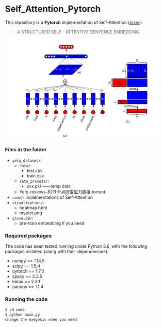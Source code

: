 # Self_Attention_Pytorch

This repository is a **Pytorch** implementation of Self-Attention ([arxiv](https://dl.acm.org/doi/10.5555/1522515.1522524)):

> A STRUCTURED SELF - ATTENTIVE SENTENCE EMBEDDING

![image-20211005154432654](README.assets/image-20211005154432654.png)

### Files in the folder

- `yelp_dataset/`:
  - `data/`:
    - test.csv
    - train.csv
  - `data_process/`:
    - xxx.pkl    ——temp data
  - Yelp-reviews-8211-Full迅雷磁力链接.torrent
- `code/`: implementations of Self-Attention
- `visualization/`:
  - heatmap.html
  - myplot.png
- `glove.6B/`:
  - pre-train embedding if you need

### Required packages

The code has been tested running under Python 3.6, with the following packages installed (along with their dependencies):

- numpy == 1.14.5
- scipy == 1.5.4
- pytorch == 1.7.0
- spacy == 2.3.5
- keras == 2.3.1
- pandas == 1.1.4 

### Running the code

```
$ cd code
$ python main.py
change the exegesis when you need
```
